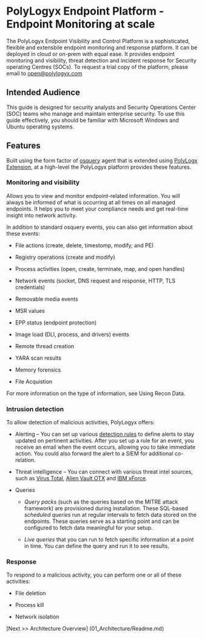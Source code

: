 PolyLogyx Endpoint Platform - Endpoint Monitoring at scale
===========================================================

The PolyLogyx Endpoint Visibility and Control Platform is a sophisticated, flexible and extensbile endpoint monitoring and response platform. It can be deployed in cloud or on-prem with equal ease. It provides endpoint monitoring and visibility, threat detection and incident response for Security operating Centres (SOCs). To request a trial copy of the platform, please email to open@polylogyx.com

Intended Audience 
------------------

This guide is designed for security analysts and Security Operations Center
(SOC) teams who manage and maintain enterprise security. To use this guide
effectively, you should be familiar with Microsoft Windows and Ubuntu operating
systems.

Features 
---------

Built using the form factor of [osquery](https://osquery.io/) agent that is extended using [PolyLogx Extension](https://github.com/polylogyx/osq-ext-bin), at a high-level the PolyLogyx platform provides these features.

### Monitoring and visibility

Allows you to view and monitor endpoint-related information. You will always 
be informed of what is occurring at all times on all managed endpoints. It helps
you to meet your compliance needs and get real-time insight into network activity.

In addition to standard osquery events, you can also get information about these
events:

-   File actions (create, delete, timestomp, modify, and PE)

-   Registry operations (create and modify)

-   Process activities (open, create, terminate, map, and open handles)

-   Network events (socket, DNS request and response, HTTP, TLS credentials)

-   Removable media events

-   MSR values

-   EPP status (endpoint protection)

-   Image load (DLl, process, and drivers) events

-   Remote thread creation

-   YARA scan results

-   Memory forensics

-   File Acquistion

For more information on the type of information, see Using Recon
Data.

### Intrusion detection

To allow detection of malicious activities, PolyLogyx offers:

-   Alerting – You can set up various [detection rules](https://github.com/polylogyx/DetectionRules) to define alerts to stay updated on
    pertinent activities. After you set up a rule for an event, you receive an
    email when the event occurs, allowing you to take immediate action. You could also forward the alert to a SIEM for additional co-relation.

-   Threat intelligence – You can connect with various threat intel sources,
    such as [Virus Total](https://www.virustotal.com/gui/home/upload), [Alien Vault OTX](https://otx.alienvault.com/) and [IBM xForce](https://exchange.xforce.ibmcloud.com/).

-   Queries

    -   *Query packs* (such as the queries based on the MITRE attack framework)
        are provisioned during installation. These SQL-based *scheduled queries*
        run at regular intervals to fetch data stored on the endpoints. These
        queries serve as a starting point and can be configured to fetch data
        meaningful for your setup.

    -   *Live queries* that you can run to fetch specific information at a point
        in time. You can define the query and run it to see results.

### Response

To respond to a malicious activity, you can perform one or all of these
activities:

-   File deletion

-   Process kill

-   Network isolation


[Next >> Architecture Overview] (01_Architecture/Readme.md)